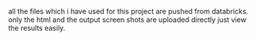 all the files which i have used for this project are pushed from databricks. only the html and the output screen shots are uploaded directly just view the results easily.
